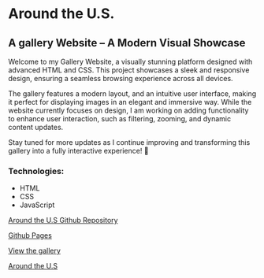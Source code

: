 # Around the U.S.

## A gallery Website – A Modern Visual Showcase

Welcome to my Gallery Website, a visually stunning platform designed with advanced HTML and CSS. This project showcases a sleek and responsive design, ensuring a seamless browsing experience across all devices.

The gallery features a modern layout, and an intuitive user interface, making it perfect for displaying images in an elegant and immersive way. While the website currently focuses on design, I am working on adding functionality to enhance user interaction, such as filtering, zooming, and dynamic content updates.

Stay tuned for more updates as I continue improving and transforming this gallery into a fully interactive experience! 🚀

### Technologies:

- HTML
- CSS
- JavaScript

[Around the U.S Github Repository](https://github.com/habibAbdelgaber/se_project_aroundtheus)

[Github Pages](https://github.com/habibAbdelgaber/se_project_aroundtheus/settings/pages)

[View the gallery](https://gallery.pymastery.com/)

[Around the U.S](https://vimeo.com/1052391061/27c08d2eae)
